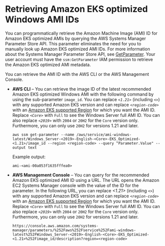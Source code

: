 # Retrieving Amazon EKS optimized Windows AMI IDs<a name="retrieve-windows-ami-id"></a>

You can programmatically retrieve the Amazon Machine Image \(AMI\) ID for Amazon EKS optimized AMIs by querying the AWS Systems Manager Parameter Store API\. This parameter eliminates the need for you to manually look up Amazon EKS optimized AMI IDs\. For more information about the Systems Manager Parameter Store API, see [GetParameter](https://docs.aws.amazon.com/systems-manager/latest/APIReference/API_GetParameter.html)\. Your user account must have the `ssm:GetParameter` IAM permission to retrieve the Amazon EKS optimized AMI metadata\.

You can retrieve the AMI ID with the AWS CLI or the AWS Management Console\.
+ **AWS CLI** – You can retrieve the image ID of the latest recommended Amazon EKS optimized Windows AMI with the following command by using the sub\-parameter `image_id`\. You can replace *`<1.21>`* \(including *`<>`*\) with any supported Amazon EKS version and can replace *`<region-code>`* with an [Amazon EKS supported Region](https://docs.aws.amazon.com/general/latest/gr/eks.html) for which you want the AMI ID\. Replace *`<Core>`* with `Full` to see the Windows Server full AMI ID\. You can also replace *`<2019>`* with `2004` or `20H2` for the `Core` version only\. Furthermore, you can only use `20H2` for versions 1\.21 and later\.

  ```
  aws ssm get-parameter --name /aws/service/ami-windows-latest/Windows_Server-<2019>-English-<Core>-EKS_Optimized-<1.21>/image_id --region <region-code> --query "Parameter.Value" --output text
  ```

  Example output:

  ```
  ami-<ami-00a053f1635fffea0>
  ```
+ **AWS Management Console** – You can query for the recommended Amazon EKS optimized AMI ID using a URL\. The URL opens the Amazon EC2 Systems Manager console with the value of the ID for the parameter\. In the following URL, you can replace *<1\.21>* \(including *`<>`*\) with any supported Amazon EKS version and can replace *`<region-code>`* with an [Amazon EKS supported Region](https://docs.aws.amazon.com/general/latest/gr/eks.html) for which you want the AMI ID\. Replace *`<Core>`* with `Full` to see the Windows Server full AMI ID\. You can also replace *`<2019>`* with `2004` or `20H2` for the `Core` version only\. Furthermore, you can only use `20H2` for versions 1\.21 and later\.

  ```
  https://console.aws.amazon.com/systems-manager/parameters/%252Faws%252Fservice%252Fami-windows-latest%252FWindows_Server-<2019>-English-<Core>-EKS_Optimized-<1.21>%252Fimage_id/description?region=<region-code>
  ```